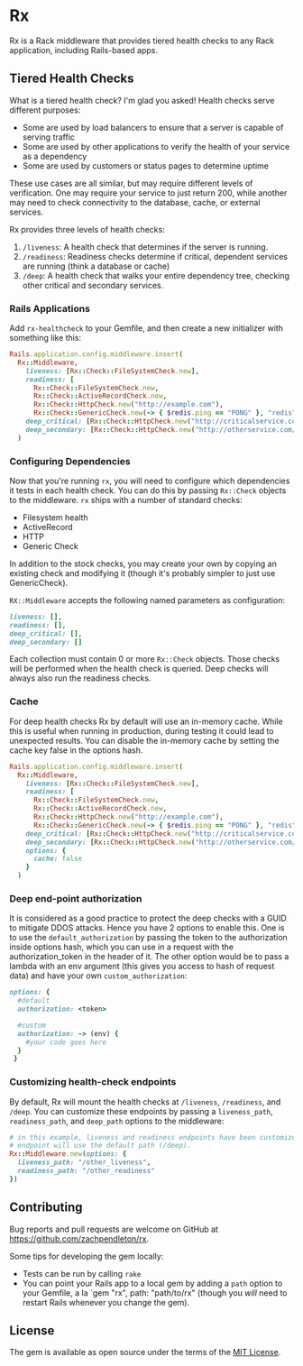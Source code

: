 # Rx

Rx is a Rack middleware that provides tiered health checks to any Rack application, including Rails-based apps.

## Tiered Health Checks

What is a tiered health check? I'm glad you asked! Health checks serve different purposes:

- Some are used by load balancers to ensure that a server is capable of serving traffic
- Some are used by other applications to verify the health of your service as a dependency
- Some are used by customers or status pages to determine uptime

These use cases are all similar, but may require different levels of verification. One may require your service to just return 200, while another may need to check connectivity to the database, cache, or external services.

Rx provides three levels of health checks:

1. `/liveness`: A health check that determines if the server is running.
2. `/readiness`: Readiness checks determine if critical, dependent services are running (think a database or cache)
3. `/deep`: A health check that walks your entire dependency tree, checking other critical and secondary services.

### Rails Applications

Add `rx-healthcheck` to your Gemfile, and then create a new initializer with something like this:

```ruby
Rails.application.config.middleware.insert(
  Rx::Middleware,
    liveness: [Rx::Check::FileSystemCheck.new],
    readiness: [
      Rx::Check::FileSystemCheck.new,
      Rx::Check::ActiveRecordCheck.new,
      Rx::Check::HttpCheck.new("http://example.com"),
      Rx::Check::GenericCheck.new(-> { $redis.ping == "PONG" }, "redis")],
    deep_critical: [Rx::Check::HttpCheck.new("http://criticalservice.com/health")],
    deep_secondary: [Rx::Check::HttpCheck.new("http://otherservice.com/health-check")]
  )
```

### Configuring Dependencies

Now that you're running `rx`, you will need to configure which dependencies it tests in each health check. You can do this by passing `Rx::Check` objects to the middleware. `rx` ships with a number of standard checks:

- Filesystem health
- ActiveRecord
- HTTP
- Generic Check

In addition to the stock checks, you may create your own by copying an existing check
and modifying it (though it's probably simpler to just use GenericCheck).

`RX::Middleware` accepts the following named parameters as configuration:

```ruby
liveness: [],
readiness: [],
deep_critical: [],
deep_secondary: []
```

Each collection must contain 0 or more `Rx::Check` objects. Those checks will be performed when the health check is queried. Deep checks will always also run the readiness checks.

### Cache

For deep health checks Rx by default will use an in-memory cache. While this is useful when running in production, during testing it could lead to unexpected results.
You can disable the in-memory cache by setting the cache key false in the options hash.

```ruby
Rails.application.config.middleware.insert(
  Rx::Middleware,
    liveness: [Rx::Check::FileSystemCheck.new],
    readiness: [
      Rx::Check::FileSystemCheck.new,
      Rx::Check::ActiveRecordCheck.new,
      Rx::Check::HttpCheck.new("http://example.com"),
      Rx::Check::GenericCheck.new(-> { $redis.ping == "PONG" }, "redis")],
    deep_critical: [Rx::Check::HttpCheck.new("http://criticalservice.com/health")],
    deep_secondary: [Rx::Check::HttpCheck.new("http://otherservice.com/health-check")],
    options: {
      cache: false
    }
  )
```

### Deep end-point authorization

It is considered as a good practice to protect the deep checks with a GUID to mitigate DDOS attacks. Hence you have 2 options to enable this. One is to use the `default_authorization` by passing the token to the authorization inside options hash, which you can use in a request with the authorization_token in the header of it. The other option would be to pass a lambda with an env argument (this gives you access to hash of request data) and have your own `custom_authorization`:

```ruby
options: {
  #default
  authorization: <token>

  #custom
  authorization: -> (env) {
    #your code goes here
  }
 }
```

### Customizing health-check endpoints

By default, Rx will mount the health checks at `/liveness`, `/readiness`, and `/deep`. You can customize these endpoints by passing a `liveness_path`, `readiness_path`, and `deep_path` options to the middleware:

```ruby
# in this example, liveness and readiness endpoints have been customized. the deep
# endpoint will use the default path (/deep).
Rx::Middleware.new(options: {
  liveness_path: "/other_liveness",
  readiness_path: "/other_readiness"
})
```

## Contributing

Bug reports and pull requests are welcome on GitHub at https://github.com/zachpendleton/rx.

Some tips for developing the gem locally:

- Tests can be run by calling `rake`
- You can point your Rails app to a local gem by adding a `path` option to your Gemfile, a la `gem "rx", path: "path/to/rx" (though you _will_ need to restart Rails whenever you change the gem).

## License

The gem is available as open source under the terms of the [MIT License](https://opensource.org/licenses/MIT).

